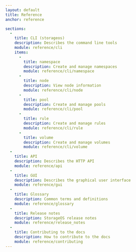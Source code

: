 ```yaml
---
layout: default
title: Reference
anchor: reference

sections:
  -
    title: CLI (storageos)
    description: Describes the command line tools
    module: reference/cli
    items:
      -
        title: namespace
        description: Create and manage namespaces
        module: reference/cli/namespace
      -
        title: node
        description: View node information
        module: reference/cli/node
      -
        title: pool
        description: Create and manage pools
        module: reference/cli/pool
      -
        title: rule
        description: Create and manage rules
        module: reference/cli/rule
      -
        title: volume
        description: Create and manage volumes
        module: reference/cli/volume
  -
    title: API
    description: Describes the HTTP API
    module: reference/api
  -
    title: GUI
    description: Describes the graphical user interface
    module: reference/gui
  -
    title: Glossary
    description: Common terms and definitions
    module: reference/glossary
  -
    title: Release notes
    description: StorageOS release notes
    module: reference/release_notes
  -
    title: Contributing to the docs
    description: How to contribute to the docs
    module: reference/contributing
---
```


